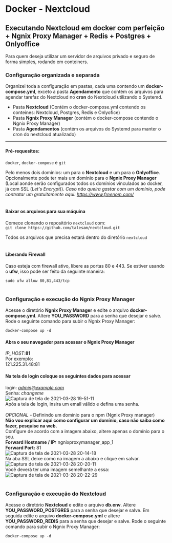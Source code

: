 # Docker - Nextcloud
## Executando Nextcloud em docker com perfeição + Ngnix Proxy Manager + Redis + Postgres + Onlyoffice

Para quem deseja utilizar um servidor de arquivos privado e seguro de forma simples, rodando em conteiners.
<br />

### Configuração organizada e separada
Organizei toda a configuração em pastas, cada uma contendo um **docker-compose.yml**, exceto a pasta **Agendamento** que contém os arquivos para agendar tarefaz do Nextcloud no **cron** do Nextcloud utilizando o Systemd.

- Pasta **Nextcloud** (Contém o docker-compose.yml contendo os conteines: Nextcloud, Postgres, Redis e Onlyofice)
- Pasta **Ngnix Proxy Manager** (contém o docker-compose contendo o Ngnix Proxy Manager)
- Pasta **Agendamentos** (contém os arquivos do Systemd para manter o cron do nextcloud atualizado)

---
#### Pré-requesitos:

`docker`, `docker-compose` e `git`

Pelo menos dois domínios: um para o **Nextcloud** e um para o **Onlyoffice**. Opcionalmente pode ter mais um domínio para o **Ngnix Proxy Manager** (Local aonde serão configurados todos os domínios vinculados ao docker, já com SSL (*Let's Encrypt*)).
*Caso não queira gastar com um domínio, pode contratar um gratuitamente aqui: https://www.freenom.com/*
<br />
<br />
#### Baixar os arquivos para sua máquina

Comece clonando o repositório `nextcloud` com:  
`git clone https://github.com/talesam/nextcloud.git`

Todos os arquivos que precisa estará dentro do diretório `nextcloud`
<br />
<br />
#### Liberando Firewall
Caso esteja com firewall ativo, libere as portas 80 e 443. Se estiver usando o **ufw**, isso pode ser feito da seguinte maneira:

`sudo ufw allow 80,81,443/tcp`
<br />
<br />
### Configuração e execução do Ngnix Proxy Manager
Acesse o diretório **Ngnix Proxy Manager** e edite o arquivo **docker-compose.yml**. Altere **YOU_PASSWORD** para a senha que desejar e salve. Rode o seguinte comando para subir o Ngnix Proxy Manager:

`docker-compose up -d`

#### Abra o seu navegador para acessar o Ngnix Proxy Manager
_IP_HOST_:**81** <br />
Por exemplo: <br />
121.225.31.48:81 

#### Na tela de login coloque os seguintes dados para acessar
login: *admin@example.com* <br />
Senha: *changeme*
<br />
![Captura de tela de 2021-03-28 19-51-11](https://user-images.githubusercontent.com/981368/112770938-ad307a80-8fff-11eb-9eff-55e09b65b94b.png)
<br />
Após a tela de login, insira um email válido e defina uma senha.
<br />
<br />
*OPCIONAL* - Definindo um domínio para o npm (Ngnix Proxy manager)<br />
**Não vou explicar aqui como configurar um domínio, caso não saiba como fazer, pesquise na web.**
<br />
Configure de acordo com a imagem abaixo, altere apenas o domínio para o seu. <br />
**Forward Hostname / IP:** ngnixproxymanager_app_1 <br />
**Forward Port:** 81 <br />
![Captura de tela de 2021-03-28 20-14-18](https://user-images.githubusercontent.com/981368/112771453-642df580-9002-11eb-9c3a-2a42e5e3dce4.png)
<br />
Na aba SSL deixe como na imagem a abaixo e clique em salvar.<br />
![Captura de tela de 2021-03-28 20-20-11](https://user-images.githubusercontent.com/981368/112771618-14036300-9003-11eb-8ace-10e33f12d2d5.png)
<br />
Você deverá ter uma imagem semelhante a essa:
![Captura de tela de 2021-03-28 20-22-29](https://user-images.githubusercontent.com/981368/112771686-647ac080-9003-11eb-85f0-8547769d067c.png)
<br />
<br />
### Configuração e execução do Nextcloud

Acesse o diretório **Nextcloud** e edite o arquivo **db.env**. Altere **YOU_PASSWORD_POSTGRES** para a senha que desejar e salve. Em seguida edite o arquivo **docker-compose.yml** e altere **YOU_PASSWORD_REDIS** para a senha que desejar e salve. Rode o seguinte comando para subir o Ngnix Proxy Manager:

`docker-compose up -d`
